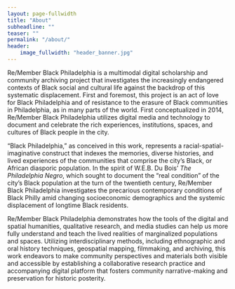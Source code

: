 ```yaml
---
layout: page-fullwidth
title: "About"
subheadline: ""
teaser: ""
permalink: "/about/"
header:
    image_fullwidth: "header_banner.jpg"
---
```

Re/Member Black Philadelphia is a multimodal digital scholarship and community archiving project that investigates the increasingly endangered contexts of Black social and cultural life against the backdrop of this systematic displacement. First and foremost, this project is an act of love for Black Philadelphia and of resistance to the erasure of Black communities in Philadelphia, as in many parts of the world. First conceptualized in 2014, Re/Member Black Philadelphia utilizes digital media and technology to document and celebrate the rich experiences, institutions, spaces, and cultures of Black people in the city.

“Black Philadelphia,” as conceived in this work, represents a racial-spatial-imaginative construct that indexes the memories, diverse histories, and lived experiences of the communities that comprise the city’s Black, or African diasporic population. In the spirit of W.E.B. Du Bois’ <em>The Philadelphia Negro</em>, which sought to document the “real condition” of the city’s Black population at the turn of the twentieth century, Re/Member Black Philadelphia investigates the precarious contemporary conditions of Black Philly amid changing socioeconomic demographics and the systemic displacement of longtime Black residents.

Re/Member Black Philadelphia demonstrates how the tools of the digital and spatial humanities, qualitative research, and media studies can help us more fully understand and teach the lived realities of marginalized populations and spaces. Utilizing interdisciplinary methods, including ethnographic and oral history techniques, geospatial mapping, filmmaking, and archiving, this work endeavors to make community perspectives and materials both visible and accessible by establishing a collaborative research practice and accompanying digital platform that fosters community narrative-making and preservation for historic posterity.